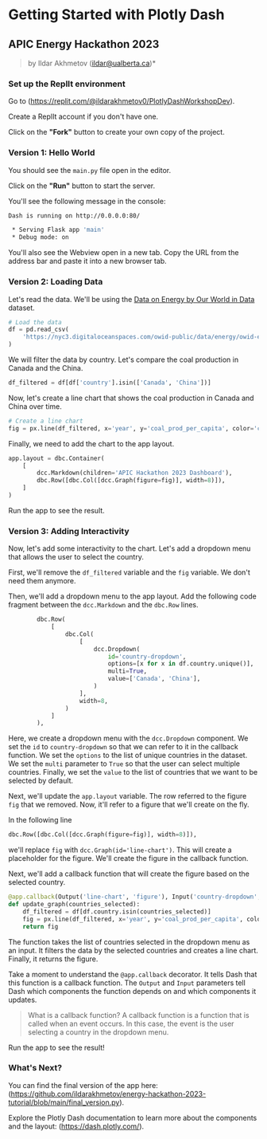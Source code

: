 # Getting Started with Plotly Dash

## APIC Energy Hackathon 2023

> by Ildar Akhmetov (ildar@ualberta.ca)*

### Set up the ReplIt environment

Go to (https://replit.com/@ildarakhmetov0/PlotlyDashWorkshopDev).

Create a ReplIt account if you don't have one.

Click on the **"Fork"** button to create your own copy of the project.

### Version 1: Hello World

You should see the `main.py` file open in the editor.

Click on the **"Run"** button to start the server.

You'll see the following message in the console:

```bash
Dash is running on http://0.0.0.0:80/

 * Serving Flask app 'main'
 * Debug mode: on
```

You'll also see the Webview open in a new tab. Copy the URL from the address bar and paste it into a new browser tab.

### Version 2: Loading Data

Let's read the data. We'll be using the [Data on Energy by Our World in Data](https://github.com/owid/energy-data) dataset.

```python
# Load the data
df = pd.read_csv(
    'https://nyc3.digitaloceanspaces.com/owid-public/data/energy/owid-energy-data.csv'
)
```

We will filter the data by country. Let's compare the coal production in Canada and the China.

```python
df_filtered = df[df['country'].isin(['Canada', 'China'])]
```

Now, let's create a line chart that shows the coal production in Canada and China over time.

```python
# Create a line chart
fig = px.line(df_filtered, x='year', y='coal_prod_per_capita', color='country')
```

Finally, we need to add the chart to the app layout.

```python
app.layout = dbc.Container(
    [
        dcc.Markdown(children='APIC Hackathon 2023 Dashboard'),
        dbc.Row([dbc.Col([dcc.Graph(figure=fig)], width=8)]),
    ]
)
```

Run the app to see the result.

### Version 3: Adding Interactivity

Now, let's add some interactivity to the chart. Let's add a dropdown menu that allows the user to select the country.

First, we'll remove the `df_filtered` variable and the `fig` variable. We don't need them anymore.

Then, we'll add a dropdown menu to the app layout. Add the following code fragment between the `dcc.Markdown` and the `dbc.Row` lines.

```python
        dbc.Row(
            [
                dbc.Col(
                    [
                        dcc.Dropdown(
                            id='country-dropdown',
                            options=[x for x in df.country.unique()],
                            multi=True,
                            value=['Canada', 'China'],
                        )
                    ],
                    width=8,
                )
            ]
        ),
```

Here, we create a dropdown menu with the `dcc.Dropdown` component. We set the `id` to `country-dropdown` so that we can refer to it in the callback function. We set the `options` to the list of unique countries in the dataset. We set the `multi` parameter to `True` so that the user can select multiple countries. Finally, we set the `value` to the list of countries that we want to be selected by default.

Next, we'll update the `app.layout` variable. The row referred to the figure `fig` that we removed. Now, it'll refer to a figure that we'll create on the fly. 

In the following line

```python
dbc.Row([dbc.Col([dcc.Graph(figure=fig)], width=8)]),
```

we'll replace `fig` with `dcc.Graph(id='line-chart')`. This will create a placeholder for the figure. We'll create the figure in the callback function.

Next, we'll add a callback function that will create the figure based on the selected country.

```python
@app.callback(Output('line-chart', 'figure'), Input('country-dropdown', 'value'))
def update_graph(countries_selected):
    df_filtered = df[df.country.isin(countries_selected)]
    fig = px.line(df_filtered, x='year', y='coal_prod_per_capita', color='country')
    return fig
```

The function takes the list of countries selected in the dropdown menu as an input. It filters the data by the selected countries and creates a line chart. Finally, it returns the figure.

Take a moment to understand the `@app.callback` decorator. It tells Dash that this function is a callback function. The `Output` and `Input` parameters tell Dash which components the function depends on and which components it updates.

> What is a callback function? A callback function is a function that is called when an event occurs. In this case, the event is the user selecting a country in the dropdown menu.

Run the app to see the result!

### What's Next?

You can find the final version of the app here: (https://github.com/ildarakhmetov/energy-hackathon-2023-tutorial/blob/main/final_version.py).

Explore the Plotly Dash documentation to learn more about the components and the layout: (https://dash.plotly.com/).